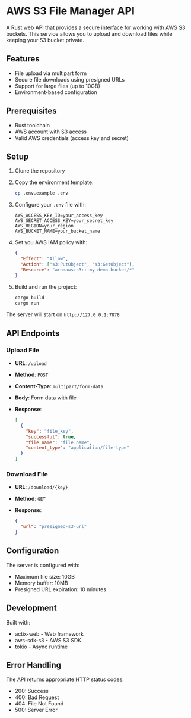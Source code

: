 # AWS S3 File Manager API

A Rust web API that provides a secure interface for working with AWS S3 buckets. This service allows you to upload and download files while keeping your S3 bucket private.

## Features

- File upload via multipart form
- Secure file downloads using presigned URLs
- Support for large files (up to 10GB)
- Environment-based configuration

## Prerequisites

- Rust toolchain
- AWS account with S3 access
- Valid AWS credentials (access key and secret)

## Setup

1. Clone the repository
2. Copy the environment template:

   ```bash
   cp .env.example .env
   ```

3. Configure your `.env` file with:

   ```env
   AWS_ACCESS_KEY_ID=your_access_key
   AWS_SECRET_ACCESS_KEY=your_secret_key
   AWS_REGION=your_region
   AWS_BUCKET_NAME=your_bucket_name
   ```

4. Set you AWS IAM policy with:

   ```json
   {
     "Effect": "Allow",
     "Action": ["s3:PutObject", "s3:GetObject"],
     "Resource": "arn:aws:s3:::my-demo-bucket/*"
   }
   ```

5. Build and run the project:

   ```bash
   cargo build
   cargo run
   ```

The server will start on `http://127.0.0.1:7878`

## API Endpoints

### Upload File

- **URL**: `/upload`
- **Method**: `POST`
- **Content-Type**: `multipart/form-data`
- **Body**: Form data with file
- **Response**:

  ```json
  [
    {
      "key": "file_key",
      "successful": true,
      "file_name": "file_name",
      "content_type": "application/file-type"
    }
  ]
  ```

### Download File

- **URL**: `/download/{key}`
- **Method**: `GET`
- **Response**:

  ```json
  {
    "url": "presigned-s3-url"
  }
  ```

## Configuration

The server is configured with:

- Maximum file size: 10GB
- Memory buffer: 10MB
- Presigned URL expiration: 10 minutes

## Development

Built with:

- actix-web - Web framework
- aws-sdk-s3 - AWS S3 SDK
- tokio - Async runtime

## Error Handling

The API returns appropriate HTTP status codes:

- 200: Success
- 400: Bad Request
- 404: File Not Found
- 500: Server Error
